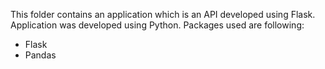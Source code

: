 This folder contains an application which is an API developed using Flask. Application was developed using Python. Packages used are following:
* Flask
* Pandas